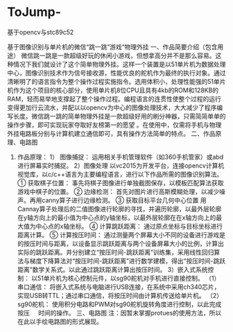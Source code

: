 # ToJump-
基于opencv与stc89c52

基于图像识别与单片机的微信“跳一跳”游戏“物理外挂
一、作品简要介绍（包含用途）
  微信跳一跳是一款超级好玩的休闲小游戏，但想拿高分并不是那么容易。这种情况下我们就设计了这个简单物理外挂。这样一个装置是以51单片机为数据处理中心，图像识别技术作为信号接收源，性能优良的舵机作为最终的执行对象。通过清晰明了的语言指令为整个操作过程实施指令。选用体积小，处理性能强的51单片机作为这个项目的核心部分，使用单片机8位CPU且具有4kb的ROM和128KB的RAM，轻而易举地支撑起了整个操作过程。编程语言的连贯性使整个过程的运行变得更加行云流水，并配以以opencv为中心的图像处理技术，大大减少了程序编写长度。微信跳一跳的简单物理外挂是一款超级好用的刷分神器，只需简简单单的操作步骤，即可实现玩家夺取好友榜第一的愿望 。在使用中，仅需将手机与物理外挂电路板分别与计算机建立通信即可，具有操作方法简单的特点。
二、作品原理、电路图
1.	作品原理：
  1）	图像捕捉：
    运用相关手机管理软件（如360手机管家）或abd进行屏幕实时捕捉。
  2）图像处理
    以vc2015为开发平台，连接opencv计算机视觉库，以c/c++语言为主要编程语言，进行以下作品所需的图像识别算法。
  ①	获取棋子位置：
    事先将棋子图像进行单独截图保存，以模板匹配算法获取游戏中棋子的位置。
  ②	边缘检测：
     首先对图片进行高斯模糊处理，以减少噪声。再用canny算子进行边缘检测。
  ③	获取目标平台几何中心位置
     用Cannay算子处理后的二值图像进行轮廓的寻找，并遍历轮廓，以最外层轮廓在y轴方向上的最小值为中心点的y轴坐标，以最外层轮廓在在x轴方向上的最大值为中心点的x轴坐标。
  ④	计算跳跃距离：
    通过原点坐标与目标坐标进行距离计算。
  ⑤	计算按压时间：
    通过测量两个屏幕大小不同的设备进行游戏是的按压时间与距离，以设备显示跳跃距离与两个设备屏幕大小的比例，计算出实际的跳跃距离。并分别建立“按压时间-跳跃距离”训练集，采用线性回归算法与梯度下降算法对“按压时间-跳跃距离”进行数学建模，得出“按压时间-跳跃距离”数学关系式。以此通过跳跃距离计算出按压时间。
  3）嵌入式系统控制：
    以51单片机为核心控制元件，以sg90舵机对手机进行直接控制。
      （1）	串口通信：
      将嵌入式系统与电脑进行USB连接，在系统中采用ch340芯片，实现USB转TTL；通过串口通信，将按压时间由计算机传送给单片机。
      （2）	sg90舵机：
      使用积分电路和PWM对sg90舵机旋转角度进行控制，以此完成按压
      时间的操作。
三、电路图
注：因暂未掌握protues的使用方法，所以在此以手绘电路图的形式展现。


